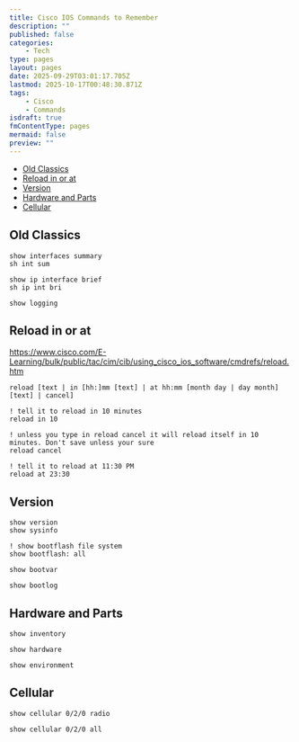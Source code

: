 ```yaml
---
title: Cisco IOS Commands to Remember
description: ""
published: false
categories:
    - Tech
type: pages
layout: pages
date: 2025-09-29T03:01:17.705Z
lastmod: 2025-10-17T00:48:30.871Z
tags:
    - Cisco
    - Commands
isdraft: true
fmContentType: pages
mermaid: false
preview: ""
---
```

<!--- cSpell:words -->
<!--- cSpell:ignore -->
<!--- cSpell:disable --->
* [Old Classics](#old-classics)
* [Reload in or at](#reload-in-or-at)
* [Version](#version)
* [Hardware and Parts](#hardware-and-parts)
* [Cellular](#cellular)
<!--- cSpell:enable --->

## Old Classics

```cisco
show interfaces summary
sh int sum

show ip interface brief
sh ip int bri

show logging
```

## Reload in or at

<https://www.cisco.com/E-Learning/bulk/public/tac/cim/cib/using_cisco_ios_software/cmdrefs/reload.htm>

`reload [text | in [hh:]mm [text] | at hh:mm [month day | day month] [text] | cancel]`

```cisco
! tell it to reload in 10 minutes
reload in 10

! unless you type in reload cancel it will reload itself in 10 minutes. Don't save unless your sure
reload cancel
```

```cisco
! tell it to reload at 11:30 PM
reload at 23:30
```

## Version

```cisco
show version
show sysinfo
```

```cisco
! show bootflash file system
show bootflash: all

show bootvar

show bootlog
```

## Hardware and Parts

```cisco
show inventory

show hardware

show environment
```

## Cellular

```cisco
show cellular 0/2/0 radio

show cellular 0/2/0 all
```

<!-- cSpell:ignore toolname -->
<!--
## toolname

### toolname Commands

### toolname Notes

### toolname References

<>
-->
